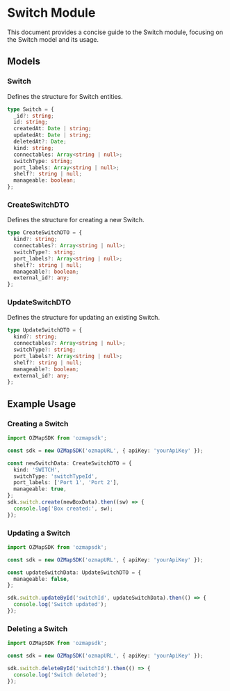 # Switch Module

This document provides a concise guide to the Switch module, focusing on the Switch model and its usage.

## Models

### Switch

Defines the structure for Switch entities.

```typescript
type Switch = {
  _id?: string;
  id: string;
  createdAt: Date | string;
  updatedAt: Date | string;
  deletedAt?: Date;
  kind: string;
  connectables: Array<string | null>;
  switchType: string;
  port_labels: Array<string | null>;
  shelf?: string | null;
  manageable: boolean;
};
```

### CreateSwitchDTO

Defines the structure for creating a new Switch.

```typescript
type CreateSwitchDTO = {
  kind?: string;
  connectables?: Array<string | null>;
  switchType?: string;
  port_labels?: Array<string | null>;
  shelf?: string | null;
  manageable?: boolean;
  external_id?: any;
};
```

### UpdateSwitchDTO

Defines the structure for updating an existing Switch.

```typescript
type UpdateSwitchDTO = {
  kind?: string;
  connectables?: Array<string | null>;
  switchType?: string;
  port_labels?: Array<string | null>;
  shelf?: string | null;
  manageable?: boolean;
  external_id?: any;
};
```

## Example Usage

### Creating a Switch

```typescript
import OZMapSDK from 'ozmapsdk';

const sdk = new OZMapSDK('ozmapURL', { apiKey: 'yourApiKey' });

const newSwitchData: CreateSwitchDTO = {
  kind: 'SWITCH',
  switchType: 'switchTypeId',
  port_labels: ['Port 1', 'Port 2'],
  manageable: true,
};
sdk.switch.create(newBoxData).then((sw) => {
  console.log('Box created:', sw);
});
```

### Updating a Switch

```typescript
import OZMapSDK from 'ozmapsdk';

const sdk = new OZMapSDK('ozmapURL', { apiKey: 'yourApiKey' });

const updateSwitchData: UpdateSwitchDTO = {
  manageable: false,
};

sdk.switch.updateById('switchId', updateSwitchData).then(() => {
  console.log('Switch updated');
});
```

### Deleting a Switch

```typescript
import OZMapSDK from 'ozmapsdk';

const sdk = new OZMapSDK('ozmapURL', { apiKey: 'yourApiKey' });

sdk.switch.deleteById('switchId').then(() => {
  console.log('Switch deleted');
});
```
